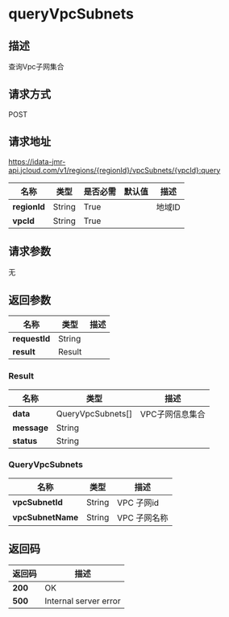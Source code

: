# queryVpcSubnets


## 描述
查询Vpc子网集合

## 请求方式
POST

## 请求地址
https://idata-jmr-api.jcloud.com/v1/regions/{regionId}/vpcSubnets/{vpcId}:query

|名称|类型|是否必需|默认值|描述|
|---|---|---|---|---|
|**regionId**|String|True| |地域ID|
|**vpcId**|String|True| | |

## 请求参数
无


## 返回参数
|名称|类型|描述|
|---|---|---|
|**requestId**|String| |
|**result**|Result| |

### Result
|名称|类型|描述|
|---|---|---|
|**data**|QueryVpcSubnets[]|VPC子网信息集合|
|**message**|String| |
|**status**|String| |
### QueryVpcSubnets
|名称|类型|描述|
|---|---|---|
|**vpcSubnetId**|String|VPC 子网id|
|**vpcSubnetName**|String|VPC 子网名称|

## 返回码
|返回码|描述|
|---|---|
|**200**|OK|
|**500**|Internal server error|
